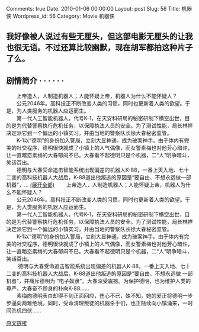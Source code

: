 Comments: true
Date: 2010-01-06 00:00:00
Layout: post
Slug: 56
Title: 机器侠
Wordpress_id: 56
Category: Movie
机器侠

  


##  我好像被人说过有些无厘头，但这部电影无厘头的让我也很无语。不过还算比较幽默，现在胡军都拍这种片子了么。

## 剧情简介  · · · · · ·          

　　上帝造人，人制造机器人；人能怀疑上帝，机器人为什么不能怀疑人？  
　　公元2046年。高科技正不断改变人类的习惯，同时也更新着人类的欲望。于是，为人类服务的机器人应运而生。  
　　第一代人工智能机器人，代号K-1，在天安科研局的秘密研制下横空出世，目的是为代替警察执行危机任务，以保障执法人员的安全。为了测试性能，局长林祥决定派它到一个偏远的小镇实习，并由当地的警察队长徐大春秘密监管。  
　　K-1以“德明”的身份加入警局，立刻大显神通，成为破案神手。由于体内有完美的社交程序，德明很快就成了小镇上的人气偶像，而女警素梅也对他芳心暗许，让一直暗恋素梅的大春郁闷不已。大春看不起德明只是个机器，二“人”明争暗斗，笑话百出。  
　　德明与大春受命追击智能系统出现偏差的机器人K-88，一番上天入地、七十二变的高科技机器人大战后，K-88道出他叛逃的原因是“要自由、不想永远做一部机器”，... [(展开全部)](/)                      　　上帝造人，人制造机器人；人能怀疑上帝，机器人为什么不能怀疑人？  
　　公元2046年。高科技正不断改变人类的习惯，同时也更新着人类的欲望。于是，为人类服务的机器人应运而生。  
　　第一代人工智能机器人，代号K-1，在天安科研局的秘密研制下横空出世，目的是为代替警察执行危机任务，以保障执法人员的安全。为了测试性能，局长林祥决定派它到一个偏远的小镇实习，并由当地的警察队长徐大春秘密监管。  
　　K-1以“德明”的身份加入警局，立刻大显神通，成为破案神手。由于体内有完美的社交程序，德明很快就成了小镇上的人气偶像，而女警素梅也对他芳心暗许，让一直暗恋素梅的大春郁闷不已。大春看不起德明只是个机器，二“人”明争暗斗，笑话百出。  
　  　德明与大春受命追击智能系统出现偏差的机器人K-88，一番上天入地、七十二变的高科技机器人大战后，K-88道出他叛逃的原因是“要自由、不想永远做  一部机器”，并痛斥德明为 “电子奴隶”。大春深受震撼。为保护德明，也为维护人类的尊严，大春奋不顾身的扑向K-88……  
　　素梅向德明表白却得不到正面回应，伤心不已，殊不知，她的爱正将德明一步步逼向两难绝境。同时，受命清理叛徒的机器杀手们，也正陆续向小镇涌来，一时间杀机四伏……　  


[原文链接](http://lw02nju.blog.163.com/blog/static/1116027920100611429427/)
